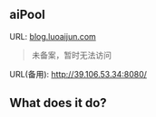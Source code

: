 ## aiPool
 
URL: [blog.luoaijun.com](blog.luoaijun.com)
> 未备案，暂时无法访问

URL(备用): http://39.106.53.34:8080/


## What does it do?

